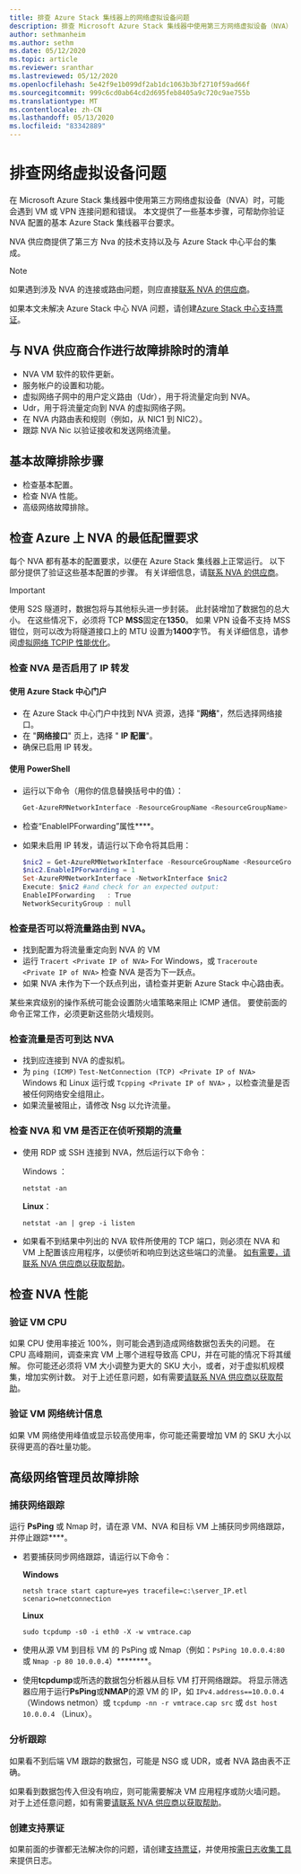 ```yaml
---
title: 排查 Azure Stack 集线器上的网络虚拟设备问题
description: 排查 Microsoft Azure Stack 集线器中使用第三方网络虚拟设备（NVA）时的 VM 或 VPN 连接问题和错误。
author: sethmanheim
ms.author: sethm
ms.date: 05/12/2020
ms.topic: article
ms.reviewer: sranthar
ms.lastreviewed: 05/12/2020
ms.openlocfilehash: 5e42f9e1b099df2ab1dc1063b3bf2710f59ad66f
ms.sourcegitcommit: 999c6cd0ab64cd2d695feb8405a9c720c9ae755b
ms.translationtype: MT
ms.contentlocale: zh-CN
ms.lasthandoff: 05/13/2020
ms.locfileid: "83342889"
---
```

# <a name="troubleshoot-network-virtual-appliance-issues"></a>排查网络虚拟设备问题

在 Microsoft Azure Stack 集线器中使用第三方网络虚拟设备（NVA）时，可能会遇到 VM 或 VPN 连接问题和错误。 本文提供了一些基本步骤，可帮助你验证 NVA 配置的基本 Azure Stack 集线器平台要求。

NVA 供应商提供了第三方 Nva 的技术支持以及与 Azure Stack 中心平台的集成。

> [!NOTE]
> 如果遇到涉及 NVA 的连接或路由问题，则应直接[联系 NVA 的供应商](https://support.microsoft.com/help/2984655/support-for-azure-market-place-for-virtual-machines)。

如果本文未解决 Azure Stack 中心 NVA 问题，请创建[Azure Stack 中心支持票证](../operator/azure-stack-manage-basics.md#where-to-get-support)。

## <a name="checklist-for-troubleshooting-with-nva-vendor"></a>与 NVA 供应商合作进行故障排除时的清单

- NVA VM 软件的软件更新。
- 服务帐户的设置和功能。
- 虚拟网络子网中的用户定义路由（Udr），用于将流量定向到 NVA。
- Udr，用于将流量定向到 NVA 的虚拟网络子网。
- 在 NVA 内路由表和规则（例如，从 NIC1 到 NIC2）。
- 跟踪 NVA Nic 以验证接收和发送网络流量。

## <a name="basic-troubleshooting-steps"></a>基本故障排除步骤

- 检查基本配置。
- 检查 NVA 性能。
- 高级网络故障排除。

## <a name="check-the-minimum-configuration-requirements-for-nvas-on-azure"></a>检查 Azure 上 NVA 的最低配置要求

每个 NVA 都有基本的配置要求，以便在 Azure Stack 集线器上正常运行。 以下部分提供了验证这些基本配置的步骤。 有关详细信息，请[联系 NVA 的供应商](https://support.microsoft.com/help/2984655/support-for-azure-market-place-for-virtual-machines)。

> [!IMPORTANT]
> 使用 S2S 隧道时，数据包将与其他标头进一步封装。 此封装增加了数据包的总大小。 在这些情况下，必须将 TCP **MSS**固定在**1350**。 如果 VPN 设备不支持 MSS 钳位，则可以改为将隧道接口上的 MTU 设置为**1400**字节。 有关详细信息，请参阅[虚拟网络 TCPIP 性能优化](/azure/virtual-network/virtual-network-tcpip-performance-tuning)。

### <a name="check-whether-ip-forwarding-is-enabled-on-nva"></a>检查 NVA 是否启用了 IP 转发

#### <a name="use-the-azure-stack-hub-portal"></a>使用 Azure Stack 中心门户

- 在 Azure Stack 中心门户中找到 NVA 资源，选择 "**网络**"，然后选择网络接口。
- 在 "**网络接口**" 页上，选择 " **IP 配置**"。
- 确保已启用 IP 转发。

#### <a name="use-powershell"></a>使用 PowerShell

- 运行以下命令（用你的信息替换括号中的值）：

   ```powershell
   Get-AzureRMNetworkInterface -ResourceGroupName <ResourceGroupName> -Name <NIC name>
   ```

- 检查“EnableIPForwarding”属性****。
- 如果未启用 IP 转发，请运行以下命令将其启用：

   ```powershell
   $nic2 = Get-AzureRMNetworkInterface -ResourceGroupName <ResourceGroupName> -Name <NIC name>
   $nic2.EnableIPForwarding = 1
   Set-AzureRMNetworkInterface -NetworkInterface $nic2
   Execute: $nic2 #and check for an expected output:
   EnableIPForwarding   : True
   NetworkSecurityGroup : null
   ```

### <a name="check-whether-the-traffic-can-be-routed-to-the-nva"></a>检查是否可以将流量路由到 NVA。

- 找到配置为将流量重定向到 NVA 的 VM
- 运行 `Tracert <Private IP of NVA>` For Windows，或 `Traceroute <Private IP of NVA>` 检查 NVA 是否为下一跃点。
- 如果 NVA 未作为下一个跃点列出，请检查并更新 Azure Stack 中心路由表。

某些来宾级别的操作系统可能会设置防火墙策略来阻止 ICMP 通信。 要使前面的命令正常工作，必须更新这些防火墙规则。

### <a name="check-whether-the-traffic-can-reach-the-nva"></a>检查流量是否可到达 NVA

- 找到应连接到 NVA 的虚拟机。
- 为 `ping (ICMP)` `Test-NetConnection (TCP) <Private IP of NVA>` Windows 和 Linux 运行或 `Tcpping <Private IP of NVA>` ，以检查流量是否被任何网络安全组阻止。
- 如果流量被阻止，请修改 Nsg 以允许流量。

### <a name="check-whether-nva-and-vms-are-listening-for-expected-traffic"></a>检查 NVA 和 VM 是否正在侦听预期的流量

- 使用 RDP 或 SSH 连接到 NVA，然后运行以下命令：

   Windows  ：
   ```shell
   netstat -an
   ```

   **Linux**：
   ```shell
   netstat -an | grep -i listen
   ```

- 如果看不到结果中列出的 NVA 软件所使用的 TCP 端口，则必须在 NVA 和 VM 上配置该应用程序，以便侦听和响应到达这些端口的流量。 [如有需要，请联系 NVA 供应商以获取帮助](https://support.microsoft.com/help/2984655/support-for-azure-market-place-for-virtual-machines)。

## <a name="check-nva-performance"></a>检查 NVA 性能

### <a name="validate-vm-cpu"></a>验证 VM CPU

如果 CPU 使用率接近 100%，则可能会遇到造成网络数据包丢失的问题。 在 CPU 高峰期间，调查来宾 VM 上哪个进程导致高 CPU，并在可能的情况下将其缓解。 你可能还必须将 VM 大小调整为更大的 SKU 大小，或者，对于虚拟机规模集，增加实例计数。 对于上述任意问题，如有需要[请联系 NVA 供应商以获取帮助](https://support.microsoft.com/help/2984655/support-for-azure-market-place-for-virtual-machines)。

### <a name="validate-vm-network-statistics"></a>验证 VM 网络统计信息

如果 VM 网络使用峰值或显示较高使用率，你可能还需要增加 VM 的 SKU 大小以获得更高的吞吐量功能。

## <a name="advanced-network-administrator-troubleshooting"></a>高级网络管理员故障排除

### <a name="capture-network-trace"></a>捕获网络跟踪

运行 **PsPing** 或 Nmap 时，请在源 VM、NVA 和目标 VM 上捕获同步网络跟踪，并停止跟踪[](/sysinternals/downloads/psping)****。

- 若要捕获同步网络跟踪，请运行以下命令：

   **Windows**

   ```shell
   netsh trace start capture=yes tracefile=c:\server_IP.etl scenario=netconnection
   ```

   **Linux**

   ```shell
   sudo tcpdump -s0 -i eth0 -X -w vmtrace.cap
   ```

- 使用从源 VM 到目标 VM 的 PsPing 或 Nmap（例如：`PsPing 10.0.0.4:80` 或 `Nmap -p 80 10.0.0.4`）********。

- 使用**tcpdump**或所选的数据包分析器从目标 VM 打开网络跟踪。 将显示筛选器应用于运行**PsPing**或**NMAP**的源 VM 的 IP，如 `IPv4.address==10.0.0.4` （Windows netmon）或 `tcpdump -nn -r vmtrace.cap src` 或 `dst host 10.0.0.4` （Linux）。

### <a name="analyze-traces"></a>分析跟踪

如果看不到后端 VM 跟踪的数据包，可能是 NSG 或 UDR，或者 NVA 路由表不正确。

如果看到数据包传入但没有响应，则可能需要解决 VM 应用程序或防火墙问题。 对于上述任意问题，如有需要[请联系 NVA 供应商以获取帮助](https://support.microsoft.com/help/2984655/support-for-azure-market-place-for-virtual-machines)。

### <a name="create-a-support-ticket"></a>创建支持票证

如果前面的步骤都无法解决你的问题，请创建[支持票证](../operator/azure-stack-manage-basics.md#where-to-get-support)，并使用按[需日志收集工具](../operator/azure-stack-configure-on-demand-diagnostic-log-collection.md)来提供日志。
